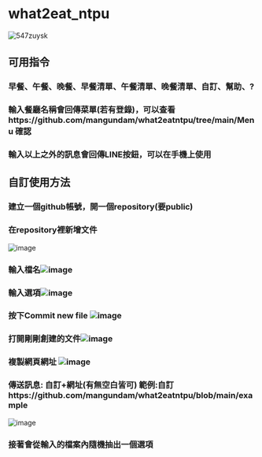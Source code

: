 # what2eat_ntpu

![547zuysk](https://user-images.githubusercontent.com/31913840/137063548-bbb68145-aaa4-4886-be3e-edbf402804a5.png)

## 可用指令
### 早餐、午餐、晚餐、早餐清單、午餐清單、晚餐清單、自訂、幫助、?

### 輸入餐廳名稱會回傳菜單(若有登錄)，可以查看https://github.com/mangundam/what2eatntpu/tree/main/Menu 確認

### 輸入以上之外的訊息會回傳LINE按鈕，可以在手機上使用

## 自訂使用方法
### 建立一個github帳號，開一個repository(要public)
### 在repository裡新增文件
![image](https://user-images.githubusercontent.com/31913840/137075930-9bb4735d-cc9c-4daa-9bdd-edb1e677c4bf.png)
### 輸入檔名![image](https://user-images.githubusercontent.com/31913840/137075978-575de75a-23a1-4b9d-926f-c0f595d40e24.png)
### 輸入選項![image](https://user-images.githubusercontent.com/31913840/137076348-e3b36534-9cbf-42e4-83e2-99ef29e30ce0.png)
### 按下Commit new file ![image](https://user-images.githubusercontent.com/31913840/137076409-c46aec73-ce22-4867-8dd7-1c7fbec835ed.png)
### 打開剛剛創建的文件![image](https://user-images.githubusercontent.com/31913840/137076454-1d128237-33d8-43d2-9fad-4f14d83a83e2.png)
### 複製網頁網址 ![image](https://user-images.githubusercontent.com/31913840/137076510-15f8d457-91ba-4278-b486-e513849302f5.png)
### 傳送訊息: 自訂+網址(有無空白皆可) 範例:自訂https://github.com/mangundam/what2eatntpu/blob/main/example
![image](https://user-images.githubusercontent.com/31913840/137076890-7186fc41-b05f-4309-9ba4-a2607600ba3f.png)
### 接著會從輸入的檔案內隨機抽出一個選項
